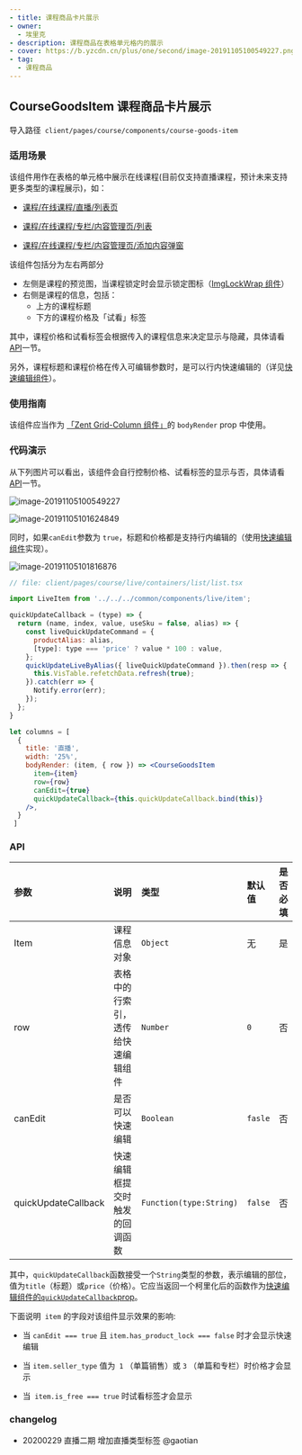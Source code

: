 ```yaml
---
- title: 课程商品卡片展示
- owner:
  - 埃里克
- description: 课程商品在表格单元格内的展示
- cover: https://b.yzcdn.cn/plus/one/second/image-20191105100549227.png
- tag:
  - 课程商品
---
```


##  CourseGoodsItem 课程商品卡片展示

导入路径` client/pages/course/components/course-goods-item`

### 适用场景

该组件用作在表格的单元格中展示在线课程(目前仅支持直播课程，预计未来支持更多类型的课程展示)，如：

- [课程/在线课程/直播/列表页](https://www.youzan.com/v4/vis/pct/page/live#/list)

- [课程/在线课程/专栏/内容管理页/列表](https://www.youzan.com/v4/vis/pct/page/column#/content/360h6nham5u2f)

- [课程/在线课程/专栏/内容管理页/添加内容弹窗](https://www.youzan.com/v4/vis/pct/page/column#/content/360h6nham5u2f)

该组件包括分为左右两部分

- 左侧是课程的预览图，当课程锁定时会显示锁定图标（[ImgLockWrap 组件](../../../../../components/img/img-lock-wrap)）
- 右侧是课程的信息，包括：
  - 上方的课程标题
  - 下方的课程价格及「试看」标签

其中，课程价格和试看标签会根据传入的课程信息来决定显示与隐藏，具体请看[API](#api)一节。

另外，课程标题和课程价格在传入可编辑参数时，是可以行内快速编辑的（详见[快速编辑组件](../../quickupdate-info)）。

### 使用指南

该组件应当作为 [「Zent Grid-Column 组件」](http://fedoc.qima-inc.com/zent-beta/zh/component/grid#columns)的 `bodyRender` prop 中使用。

### 代码演示

从下列图片可以看出，该组件会自行控制价格、试看标签的显示与否，具体请看[API](#api)一节。

![image-20191105100549227](https://b.yzcdn.cn/plus/one/second/image-20191105100549227.png)



![image-20191105101624849](https://b.yzcdn.cn/plus/one/second/image-20191105101624849.png)

同时，如果`canEdit`参数为 `true`，标题和价格都是支持行内编辑的（使用[快速编辑组件]()实现）。

![image-20191105101816876](https://b.yzcdn.cn/plus/one/second/image-20191105101816876.png)

```jsx
// file: client/pages/course/live/containers/list/list.tsx

import LiveItem from '../../../common/components/live/item';

quickUpdateCallback = (type) => {
  return (name, index, value, useSku = false, alias) => {
    const liveQuickUpdateCommand = {
      productAlias: alias,
      [type]: type === 'price' ? value * 100 : value,
    };
    quickUpdateLiveByAlias({ liveQuickUpdateCommand }).then(resp => {
      this.VisTable.refetchData.refresh(true);
    }).catch(err => {
      Notify.error(err);
    });
  };
}

let columns = [
  {
    title: '直播',
    width: '25%',
    bodyRender: (item, { row }) => <CourseGoodsItem
      item={item}
      row={row}
      canEdit={true}
      quickUpdateCallback={this.quickUpdateCallback.bind(this)}
    />,
  }
 ]

```



### API

| 参数                | 说明                               | 类型                    | 默认值  | 是否必填 |
| :------------------ | :--------------------------------- | :---------------------- | :------ | :------- |
| Item                | 课程信息对象                       | `Object`                | 无      | 是       |
| row                 | 表格中的行索引，透传给快速编辑组件 | `Number`                | `0`     | 否       |
| canEdit             | 是否可以快速编辑                   | `Boolean`               | `fasle` | 否       |
| quickUpdateCallback | 快速编辑框提交时触发的回调函数     | `Function(type:String)` | `false` | 否       |

其中，`quickUpdateCallback`函数接受一个`String`类型的参数，表示编辑的部位，值为`title`（标题）或`price`（价格）。它应当返回一个柯里化后的函数作为[快速编辑组件的`quickUpdateCallback`prop](../../quickupdate-info#api)。

下面说明` item` 的字段对该组件显示效果的影响:

- 当 `canEdit === true` 且 `item.has_product_lock === false` 时才会显示快速编辑

- 当 `item.seller_type` 值为` 1` （单篇销售）或 `3` （单篇和专栏）时价格才会显示

- 当` item.is_free === true` 时试看标签才会显示

### changelog
- 20200229 直播二期 增加直播类型标签 @gaotian

